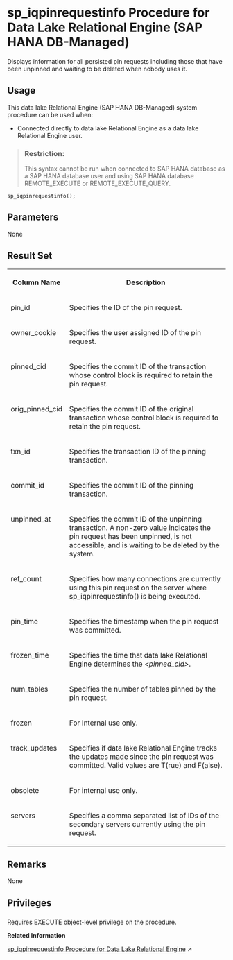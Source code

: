 <!-- loiobb623feb1ed64078904a91ea30f70d98 -->

# sp\_iqpinrequestinfo Procedure for Data Lake Relational Engine \(SAP HANA DB-Managed\)

Displays information for all persisted pin requests including those that have been unpinned and waiting to be deleted when nobody uses it.



<a name="loiobb623feb1ed64078904a91ea30f70d98__section_nyf_4xb_4zb"/>

## Usage

This data lake Relational Engine \(SAP HANA DB-Managed\) system procedure can be used when:

-   Connected directly to data lake Relational Engine as a data lake Relational Engine user.

> ### Restriction:  
> This syntax cannot be run when connected to SAP HANA database as a SAP HANA database user and using SAP HANA database REMOTE\_EXECUTE or REMOTE\_EXECUTE\_QUERY.



```
sp_iqpinrequestinfo();
```



<a name="loiobb623feb1ed64078904a91ea30f70d98__section_i1n_pxb_4zb"/>

## Parameters

None



<a name="loiobb623feb1ed64078904a91ea30f70d98__section_h51_qxb_4zb"/>

## Result Set


<table>
<tr>
<th valign="top">

Column Name

</th>
<th valign="top">

Description

</th>
</tr>
<tr>
<td valign="top">

pin\_id

</td>
<td valign="top">

Specifies the ID of the pin request.

</td>
</tr>
<tr>
<td valign="top">

owner\_cookie

</td>
<td valign="top">

Specifies the user assigned ID of the pin request.

</td>
</tr>
<tr>
<td valign="top">

pinned\_cid

</td>
<td valign="top">

Specifies the commit ID of the transaction whose control block is required to retain the pin request.

</td>
</tr>
<tr>
<td valign="top">

orig\_pinned\_cid

</td>
<td valign="top">

Specifies the commit ID of the original transaction whose control block is required to retain the pin request.

</td>
</tr>
<tr>
<td valign="top">

txn\_id

</td>
<td valign="top">

Specifies the transaction ID of the pinning transaction.

</td>
</tr>
<tr>
<td valign="top">

commit\_id

</td>
<td valign="top">

Specifies the commit ID of the pinning transaction.

</td>
</tr>
<tr>
<td valign="top">

unpinned\_at

</td>
<td valign="top">

Specifies the commit ID of the unpinning transaction. A non-zero value indicates the pin request has been unpinned, is not accessible, and is waiting to be deleted by the system.

</td>
</tr>
<tr>
<td valign="top">

ref\_count

</td>
<td valign="top">

Specifies how many connections are currently using this pin request on the server where sp\_iqpinrequestinfo\(\) is being executed.

</td>
</tr>
<tr>
<td valign="top">

pin\_time

</td>
<td valign="top">

Specifies the timestamp when the pin request was committed.

</td>
</tr>
<tr>
<td valign="top">

frozen\_time

</td>
<td valign="top">

Specifies the time that data lake Relational Engine determines the *<pinned\_cid\>*.

</td>
</tr>
<tr>
<td valign="top">

num\_tables

</td>
<td valign="top">

Specifies the number of tables pinned by the pin request.

</td>
</tr>
<tr>
<td valign="top">

frozen

</td>
<td valign="top">

For Internal use only.

</td>
</tr>
<tr>
<td valign="top">

track\_updates

</td>
<td valign="top">

Specifies if data lake Relational Engine tracks the updates made since the pin request was committed. Valid values are T\(rue\) and F\(alse\).

</td>
</tr>
<tr>
<td valign="top">

obsolete

</td>
<td valign="top">

For internal use only.

</td>
</tr>
<tr>
<td valign="top">

servers

</td>
<td valign="top">

Specifies a comma separated list of IDs of the secondary servers currently using the pin request.

</td>
</tr>
</table>



<a name="loiobb623feb1ed64078904a91ea30f70d98__section_wmt_qxb_4zb"/>

## Remarks

None



<a name="loiobb623feb1ed64078904a91ea30f70d98__section_hz3_sxb_4zb"/>

## Privileges



### 

Requires EXECUTE object-level privilege on the procedure.

**Related Information**  


[sp_iqpinrequestinfo Procedure for Data Lake Relational Engine](https://help.sap.com/viewer/19b3964099384f178ad08f2d348232a9/2023_4_QRC/en-US/d7eb871b0ea94bc9a20dc8a35a7d08c7.html "Displays information for all persisted pin requests including those that have been unpinned and waiting to be deleted when nobody uses it.") :arrow_upper_right:

